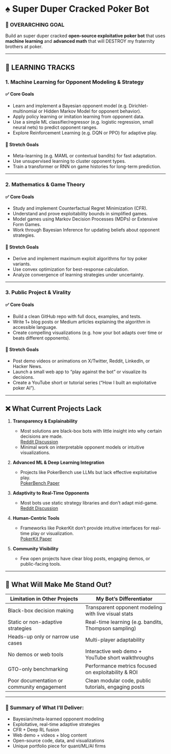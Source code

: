 # ♠️ Super Duper Cracked Poker Bot

### 🎯 OVERARCHING GOAL  
Build an super duper cracked **open-source exploitative poker bot** that uses **machine learning** and **advanced math** that will DESTROY my fraternity brothers at poker.

---

## 🚀 LEARNING TRACKS

### 1. Machine Learning for Opponent Modeling & Strategy

#### ✅ Core Goals
- Learn and implement a Bayesian opponent model (e.g. Dirichlet-multinomial or Hidden Markov Model for opponent behavior).  
- Apply policy learning or imitation learning from opponent data.  
- Use a simple ML classifier/regressor (e.g. logistic regression, small neural nets) to predict opponent ranges.  
- Explore Reinforcement Learning (e.g. DQN or PPO) for adaptive play.

#### 🌟 Stretch Goals
- Meta-learning (e.g. MAML or contextual bandits) for fast adaptation.  
- Use unsupervised learning to cluster opponent types.  
- Train a transformer or RNN on game histories for long-term prediction.

---

### 2. Mathematics & Game Theory

#### ✅ Core Goals
- Study and implement Counterfactual Regret Minimization (CFR).  
- Understand and prove exploitability bounds in simplified games.  
- Model games using Markov Decision Processes (MDPs) or Extensive Form Games.  
- Work through Bayesian Inference for updating beliefs about opponent strategies.

#### 🌟 Stretch Goals
- Derive and implement maximum exploit algorithms for toy poker variants.  
- Use convex optimization for best-response calculation.  
- Analyze convergence of learning strategies under uncertainty.

---

### 3. Public Project & Virality

#### ✅ Core Goals
- Build a clean GitHub repo with full docs, examples, and tests.  
- Write 1+ blog posts or Medium articles explaining the algorithm in accessible language.  
- Create compelling visualizations (e.g. how your bot adapts over time or beats different opponents).

#### 🌟 Stretch Goals
- Post demo videos or animations on X/Twitter, Reddit, LinkedIn, or Hacker News.  
- Launch a small web app to “play against the bot” or visualize its decisions.  
- Create a YouTube short or tutorial series (“How I built an exploitative poker AI”).

---

## ❌ What Current Projects Lack

1. **Transparency & Explainability**  
   - Most solutions are black-box bots with little insight into why certain decisions are made.  
     [Reddit Discussion](https://www.reddit.com/r/poker/comments/1gl75r0?utm_source=chatgpt.com)  
   - Minimal work on interpretable opponent models or intuitive visualizations.

2. **Advanced ML & Deep Learning Integration**  
   - Projects like PokerBench use LLMs but lack effective exploitative play.  
     [PokerBench Paper](https://arxiv.org/abs/2501.08328?utm_source=chatgpt.com)

3. **Adaptivity to Real-Time Opponents**  
   - Most bots use static strategy libraries and don’t adapt mid-game.  
     [Reddit Discussion](https://www.reddit.com/r/poker/comments/1gl75r0?utm_source=chatgpt.com)

4. **Human-Centric Tools**  
   - Frameworks like PokerKit don’t provide intuitive interfaces for real-time play or visualization.  
     [PokerKit Paper](https://arxiv.org/abs/2308.07327?utm_source=chatgpt.com)

5. **Community Visibility**  
   - Few open projects have clear blog posts, engaging demos, or public-facing tools.

---

## 💎 What Will Make Me Stand Out?

| Limitation in Other Projects                     | My Bot’s Differentiator                                 |
|--------------------------------------------------|---------------------------------------------------------|
| Black-box decision making                        | Transparent opponent modeling with live visual stats    |
| Static or non-adaptive strategies                | Real-time learning (e.g. bandits, Thompson sampling)    |
| Heads-up only or narrow use cases                | Multi-player adaptability                               |
| No demos or web tools                            | Interactive web demo + YouTube short walkthroughs       |
| GTO-only benchmarking                            | Performance metrics focused on exploitability & ROI     |
| Poor documentation or community engagement       | Clean modular code, public tutorials, engaging posts    |

---

### 🌟 Summary of What I’ll Deliver:
- Bayesian/meta-learned opponent modeling  
- Exploitative, real-time adaptive strategies  
- CFR + Deep RL fusion  
- Web demo + videos + blog content  
- Open-source code, data, and visualizations  
- Unique portfolio piece for quant/ML/AI firms
